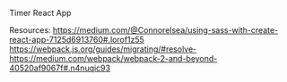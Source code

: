 Timer React App


Resources:
https://medium.com/@Connorelsea/using-sass-with-create-react-app-7125d6913760#.lorof1z55
https://webpack.js.org/guides/migrating/#resolve-
https://medium.com/webpack/webpack-2-and-beyond-40520af9067f#.n4nuqic93
